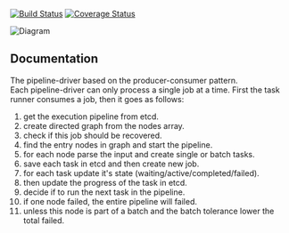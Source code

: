 [![Build Status](https://travis-ci.org/kube-HPC/pipeline-driver.svg?branch=master)](https://travis-ci.org/kube-HPC/pipeline-driver)
[![Coverage Status](https://coveralls.io/repos/github/kube-HPC/pipeline-driver/badge.svg?branch=master)](https://coveralls.io/github/kube-HPC/pipeline-driver?branch=master)


![Diagram](/docs/images/pipeline-driver.png)

## Documentation

The pipeline-driver based on the producer-consumer pattern.  
Each pipeline-driver can only process a single job at a time.
First the task runner consumes a job, then it goes as follows:

1. get the execution pipeline from etcd.
2. create directed graph from the nodes array.
3. check if this job should be recovered.
4. find the entry nodes in graph and start the pipeline.
5. for each node parse the input and create single or batch tasks.
6. save each task in etcd and then create new job.
7. for each task update it's state (waiting/active/completed/failed).
8. then update the progress of the task in etcd.
9. decide if to run the next task in the pipeline.
10. if one node failed, the entire pipeline will failed.
11. unless this node is part of a batch and the batch tolerance lower the total failed.

